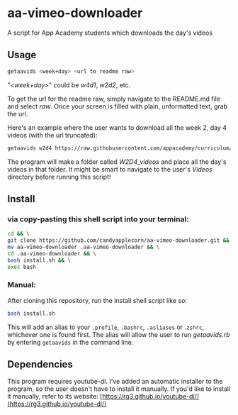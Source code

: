 # aa-vimeo-downloader

A script for App Academy students which downloads the day's videos

## Usage

```bash
getaavids <week+day> <url to readme raw>
```

"_<week+day>_" could be _w4d1_, _w2d2_, etc.

To get the url for the readme raw, simply navigate to the README.md file and select _raw_. 
Once your screen is filled with plain, unformatted text, grab the url.

Here's an example where the user wants to download all the week 2, day 4 videos (with the url truncated):

```bash
getaavids w2d4 https://raw.githubusercontent.com/appacademy/curriculum/.......
```

The program will make a folder called _W2D4_videos_ and place all the day's videos in that folder. It might be smart to
navigate to the user's _Videos_ directory before running this script!

## Install

### via copy-pasting this shell script into your terminal:
```bash
cd && \
git clone https://github.com/candyapplecorn/aa-vimeo-downloader.git && \
mv aa-vimeo-downloader .aa-vimeo-downloader && \
cd .aa-vimeo-downloader && \
bash install.sh && \
exec bash
```

### Manual:

After cloning this repository, run the install shell script like so:

```bash 
bash install.sh
```

This will add an alias to your `.profile`, `.bashrc`, `.asliases` or .`zshrc`, whichever one is found first.
The alias will allow the user to run _getaavids.rb_ by entering `getaavids` in the command line.

## Dependencies

This program requires youtube-dl. I've added an automatic installer to the program, so the user doesn't have to install it manually.
If you'd like to install it manually, refer to its website: [https://rg3.github.io/youtube-dl/](https://rg3.github.io/youtube-dl/)
